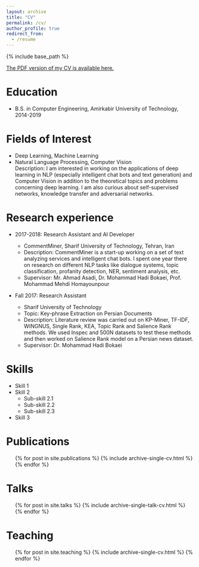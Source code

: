 ```yaml
---
layout: archive
title: "CV"
permalink: /cv/
author_profile: true
redirect_from:
  - /resume
---
```


{% include base_path %}

[The PDF version of my CV is available here.](https://sinamahdipour.github.io/files/CV_Sina_Mahdipour)

Education
======
* B.S. in Computer Engineering, Amirkabir University of Technology, 2014-2019

Fields of Interest
======
* Deep Learning, Machine Learning
* Natural Language Processing, Computer Vision
<br>Description: I am interested in working on the applications of deep learning in NLP (especially intelligent chat bots and text generation) and Computer Vision in addition to the theoretical topics and problems concerning deep learning. I am also curious about self-supervised networks, knowledge transfer and adversarial networks.

Research experience
======
* 2017-2018: Research Assistant and AI Developer
  * CommentMiner, Sharif University of Technology, Tehran, Iran
  * Description: CommentMiner is a start-up working on a set of text analyzing services and intelligent chat bots. I spent one year there on research on different NLP tasks like dialogue systems, topic classification, profanity detection, NER, sentiment analysis, etc.
  * Supervisor: Mr. Ahmad Asadi, Dr. Mohammad Hadi Bokaei, Prof. Mohammad Mehdi Homayounpour

* Fall 2017: Research Assistant
  * Sharif University of Technology
  * Topic: Key-phrase Extraction on Persian Documents
  * Description: Literature review was carried out on KP-Miner, TF-IDF, WINGNUS, Single Rank, KEA, Topic Rank and Salience Rank methods. We used Inspec and 500N datasets to test these methods and then worked on Salience Rank model on a Persian news dataset.
  * Supervisor: Dr. Mohammad Hadi Bokaei
  
Skills
======
* Skill 1
* Skill 2
  * Sub-skill 2.1
  * Sub-skill 2.2
  * Sub-skill 2.3
* Skill 3

Publications
======
  <ul>{% for post in site.publications %}
    {% include archive-single-cv.html %}
  {% endfor %}</ul>
  
Talks
======
  <ul>{% for post in site.talks %}
    {% include archive-single-talk-cv.html %}
  {% endfor %}</ul>
  
Teaching
======
  <ul>{% for post in site.teaching %}
    {% include archive-single-cv.html %}
  {% endfor %}</ul>
  
